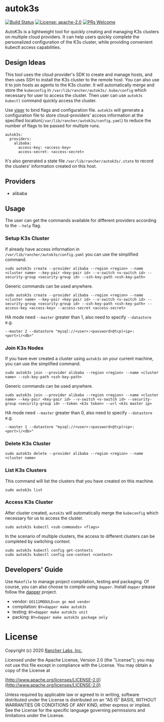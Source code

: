 # autok3s
[![Build Status](http://drone-pandaria.cnrancher.com/api/badges/cnrancher/autok3s/status.svg)](http://drone-pandaria.cnrancher.com/cnrancher/autok3s)
[![License: apache-2.0](https://img.shields.io/badge/License-apache2-default.svg)](https://opensource.org/licenses/Apache-2.0)
[![PRs Welcome](https://img.shields.io/badge/PRs-welcome-brightgreen.svg)](http://github.com/cnrancher/autok3s/pulls)

AutoK3s is a lightweight tool for quickly creating and managing K3s clusters on multiple cloud providers.
It can help users quickly complete the personalized configuration of the K3s cluster, while providing convenient kubectl access capabilities.

## Design Ideas
This tool uses the cloud provider's SDK to create and manage hosts, and then uses SSH to install the K3s cluster to the remote host.
You can also use it to join hosts as agents to the K3s cluster. It will automatically merge and store the `kubeconfig` in `/var/lib/rancher/autok3s/.kube/config` which necessary for user to access the cluster.
Then user can use `autok3s kubectl` command quickly access the cluster.

Use [viper](https://github.com/spf13/viper) to bind flags and configuration file. `autok3s` will generate a configuration file to store cloud-providers' access information at the specified location(`/var/lib/rancher/autok3s/config.yaml`) to reduce the number of flags to be passed for multiple runs.
```
autok3s:
  providers:
    alibaba:
      access-key: <access-key>
      access-secret: <access-secret>
```

It's also generated a state file `/var/lib/rancher/autok3s/.state` to record the clusters' information created on this host.

## Providers
- alibaba

## Usage
The user can get the commands available for different providers according to the `--help` flag.

### Setup K3s Cluster
If already have access information in `/var/lib/rancher/autok3s/config.yaml` you can use the simplified command.
```
sudo autok3s create --provider alibaba --region <region> --name <cluster name> --key-pair <key-pair id> --v-switch <v-switch id> --security-group <security-group id> --ssh-key-path <ssh-key-path>
```

Generic commands can be used anywhere.
```
sudo autok3s create --provider alibaba --region <region> --name <cluster name> --key-pair <key-pair id> --v-switch <v-switch id> --security-group <security-group id> --ssh-key-path <ssh-key-path> --access-key <access-key> --access-secret <access-secret>
```

HA mode need `--master` greater than 1, also need to specify `--datastore` e.g.
```
--master 2 --datastore "mysql://<user>:<password>@tcp(<ip>:<port>)/<db>"
```

### Join K3s Nodes
If you have ever created a cluster using `autok3s` on your current machine, you can use the simplified command.
```
sudo autok3s join --provider alibaba --region <region> --name <cluster name> --ssh-key-path <ssh-key-path> 
```

Generic commands can be used anywhere.
```
sudo autok3s join --provider alibaba --region <region> --name <cluster name> --key-pair <key-pair id> --v-switch <v-switch id> --security-group <security-group id> --token <k3s token> --url <k3s master ip>
```

HA mode need `--master` greater than 0, also need to specify `--datastore` e.g.
```
--master 1 --datastore "mysql://<user>:<password>@tcp(<ip>:<port>)/<db>"
```

### Delete K3s Cluster
```
sudo autok3s delete --provider alibaba --region <region> --name <cluster name>
```

### List K3s Clusters
This command will list the clusters that you have created on this machine.
```
sudo autok3s list
```

### Access K3s Cluster
After cluster created, `autok3s` will automatically merge the `kubeconfig` which necessary for us to access the cluster.
```
sudo autok3s kubectl <sub-commands> <flags>
```

In the scenario of multiple clusters, the access to different clusters can be completed by switching context.
```
sudo autok3s kubectl config get-contexts
sudo autok3s kubectl config use-context <context>
```

## Developers' Guide
Use `Makefile` to manage project compilation, testing and packaging.
Of course, you can also choose to compile using `dapper`.
Install `dapper` please follow the [dapper](https://github.com/rancher/dapper) project.

- vendor: `GO111MODULE=on go mod vendor`
- compilation: `BY=dapper make autok3s`
- testing: `BY=dapper make autok3s unit`
- packing: `BY=dapper make autok3s package only`

# License

Copyright (c) 2020 [Rancher Labs, Inc.](http://rancher.com)

Licensed under the Apache License, Version 2.0 (the "License");
you may not use this file except in compliance with the License.
You may obtain a copy of the License at

[http://www.apache.org/licenses/LICENSE-2.0](http://www.apache.org/licenses/LICENSE-2.0)

Unless required by applicable law or agreed to in writing, software
distributed under the License is distributed on an "AS IS" BASIS,
WITHOUT WARRANTIES OR CONDITIONS OF ANY KIND, either express or implied.
See the License for the specific language governing permissions and
limitations under the License.
